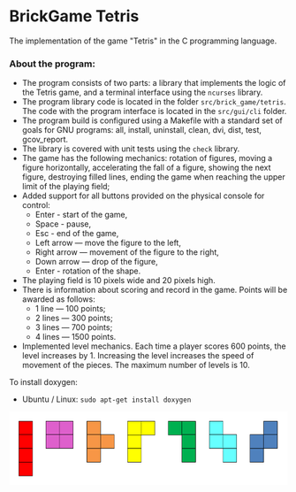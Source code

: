 # BrickGame Tetris
The implementation of the game "Tetris" in the C programming language.
### About the program: 
- The program consists of two parts: a library that implements the logic of the Tetris game, and a terminal interface using the `ncurses` library.
- The program library code is located in the folder `src/brick_game/tetris`. The code with the program interface is located in the `src/gui/cli` folder.
- The program build is configured using a Makefile with a standard set of goals for GNU programs: all, install, uninstall, clean, dvi, dist, test, gcov_report.
- The library is covered with unit tests using the `check` library.
- The game has the following mechanics: rotation of figures, moving a figure horizontally, accelerating the fall of a figure, showing the next figure, destroying filled lines, ending the game when reaching the upper limit of the playing field;
- Added support for all buttons provided on the physical console for control:
  - Enter - start of the game,
  - Space - pause,
  - Esc - end of the game,
  - Left arrow — move the figure to the left,
  - Right arrow — movement of the figure to the right,
  - Down arrow — drop of the figure,
  - Enter - rotation of the shape.
- The playing field is 10 pixels wide and 20 pixels high.
- There is information about scoring and record in the game.
Points will be awarded as follows:
  - 1 line — 100 points;
  - 2 lines — 300 points;
  - 3 lines — 700 points;
  - 4 lines — 1500 points.
- Implemented level mechanics. Each time a player scores 600 points, the level increases by 1. Increasing the level increases the speed of movement of the pieces. The maximum number of levels is 10.
  
To install doxygen:
- Ubuntu / Linux: `sudo apt-get install doxygen`

![figures](img/figures.png)